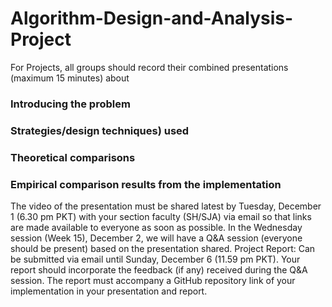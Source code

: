 # Algorithm-Design-and-Analysis-Project
For Projects, all groups should record their combined presentations (maximum 15 minutes) about
### Introducing the problem
### Strategies/design techniques) used
### Theoretical comparisons
### Empirical comparison results from the implementation
The video of the presentation must be shared latest by Tuesday, December 1 (6.30 pm PKT) with your section faculty (SH/SJA) via email so that links are made available to everyone as soon as possible.
In the Wednesday session (Week 15), December 2, we will have a Q&A session (everyone should be present) based on the presentation shared. 
Project Report: Can be submitted via email until Sunday, December 6 (11.59 pm PKT). Your report should incorporate the feedback (if any) received during the Q&A session.
The report must accompany a GitHub repository link of your implementation in your presentation and report.
